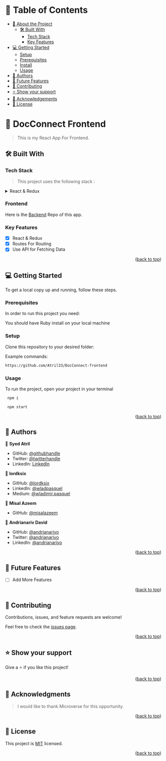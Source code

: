 <!-- TABLE OF CONTENTS -->

# 📗 Table of Contents

- [📖 About the Project](#about-project)
  - [🛠 Built With](#built-with)
    - [Tech Stack](#tech-stack)
    - [Key Features](#key-features)
- [💻 Getting Started](#getting-started)
  - [Setup](#setup)
  - [Prerequisites](#prerequisites)
  - [Install](#install)
  - [Usage](#usage)
- [👥 Authors](#authors)
- [🔭 Future Features](#future-features)
- [🤝 Contributing](#contributing)
- [⭐️ Show your support](#support)
- [🙏 Acknowledgements](#acknowledgements)
- [📝 License](#license)

<!-- PROJECT DESCRIPTION -->

# 📖  DocConnect Frontend <a name='about-project'></a>

> This is my React App For Frontend.

## 🛠 Built With <a name='built-with'></a>

### Tech Stack <a name='tech-stack'></a>

> This project uses the following stack :

<details>
  <summary>React & Redux</summary>
</details>

<!-- Features -->

### Frontend
Here is the [Backend](https://github.com/Atril33/DocConnect-Backend) Repo of this app.
### Key Features <a name='key-features'></a>

<!-- > Describe between 1-3 key features of the application. -->

- [x] React & Redux
- [x] Routes For Routing
- [x] Use API for Fetching Data

<p align='right'>(<a href='#readme-top'>back to top</a>)</p>

<!-- GETTING STARTED -->

## 💻 Getting Started <a name='getting-started'></a>

<!-- > Clone the repository by clicking on the 'Code' button and copy the link -->

To get a local copy up and running, follow these steps.

### Prerequisites

In order to run this project you need:

You should have Ruby install on your local machine

### Setup

Clone this repository to your desired folder:

Example commands:

```sh
https://github.com/Atril33/DocConnect-frontend

```
### Usage

To run the project, open your project in your terminal

```sh
 npm i
```

```sh
 npm start
```

<p align='right'>(<a href='#readme-top'>back to top</a>)</p>

<!-- AUTHORS -->

## 👥 Authors <a name='authors'></a>
👤 **Syed Atril**

- GitHub: [@githubhandle](https://github.com/Atril33)
- Twitter: [@twitterhandle](https://twitter.com/AtrilSyed)
- LinkedIn: [LinkedIn](https://www.linkedin.com/in/syed-atril-831696248/)

👤 **lordksix**

- GitHub: [@lordksix](https://github.com/lordksix)
- LinkedIn: [@wladpasquel](https://www.linkedin.com/in/wladpasquel/)
- Medium: [@wladimir.pasquel](https://medium.com/@wladimir.pasquel)

👤 **Misal Azeem**

- GitHub: [@misalazeem](https://github.com/misalazeem)

👤 **Andrianariv David**

- GitHub: [@andrianarivo](https://github.com/andrianarivo)
- Twitter: [@andrianarivo](https://twitter.com/dandrianarivo)
- LinkedIn: [@andrianarivo](https://www.linkedin.com/in/andrianarivo)

<p align='right'>(<a href='#readme-top'>back to top</a>)</p>

<!-- FUTURE FEATURES -->

## 🔭 Future Features <a name='future-features'></a>

- [ ] Add More Features
<!-- > Describe 1 - 3 features you will add to the project. -->



<p align='right'>(<a href='#readme-top'>back to top</a>)</p>

<!-- CONTRIBUTING -->

## 🤝 Contributing <a name='contributing'></a>

Contributions, issues, and feature requests are welcome!

Feel free to check the [issues page](https://github.com/swarzstein/morse-code/issues).

<p align='right'>(<a href='#readme-top'>back to top</a>)</p>

<!-- SUPPORT -->

## ⭐️ Show your support <a name='support'></a>

Give a ⭐️ if you like this project!

<p align='right'>(<a href='#readme-top'>back to top</a>)</p>

<!-- ACKNOWLEDGEMENTS -->

## 🙏 Acknowledgments <a name='acknowledgements'></a>

> I would like to thank Microverse for this opportunity.

<p align='right'>(<a href='#readme-top'>back to top</a>)</p>

<!-- LICENSE -->

## 📝 License <a name='license'></a>

This project is [MIT](https://github.com/Atril33/DocConnect-Frontend/blob/dev/LICENSE) licensed.

<p align='right'>(<a href='#readme-top'>back to top</a>)</p>

